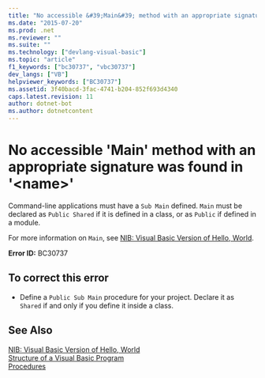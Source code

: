 ```yaml
---
title: "No accessible &#39;Main&#39; method with an appropriate signature was found in &#39;&lt;name&gt;&#39;"
ms.date: "2015-07-20"
ms.prod: .net
ms.reviewer: ""
ms.suite: ""
ms.technology: ["devlang-visual-basic"]
ms.topic: "article"
f1_keywords: ["bc30737", "vbc30737"]
dev_langs: ["VB"]
helpviewer_keywords: ["BC30737"]
ms.assetid: 3f40bacd-3fac-4741-b204-852f693d4340
caps.latest.revision: 11
author: dotnet-bot
ms.author: dotnetcontent
---
```

# No accessible &#39;Main&#39; method with an appropriate signature was found in &#39;&lt;name&gt;&#39;
Command-line applications must have a `Sub Main` defined. `Main` must be declared as `Public Shared` if it is defined in a class, or as `Public` if defined in a module.  
  
 For more information on `Main`, see [NIB: Visual Basic Version of Hello, World](http://msdn.microsoft.com/en-us/9d030b60-e148-4366-a462-69532f02294c).  
  
 **Error ID:** BC30737  
  
## To correct this error  
  
-   Define a `Public Sub Main` procedure for your project. Declare it as `Shared` if and only if you define it inside a class.  
  
## See Also  
 [NIB: Visual Basic Version of Hello, World](http://msdn.microsoft.com/en-us/9d030b60-e148-4366-a462-69532f02294c)   
 [Structure of a Visual Basic Program](../../../visual-basic/programming-guide/program-structure/structure-of-a-visual-basic-program.md)   
 [Procedures](../../../visual-basic/programming-guide/language-features/procedures/index.md)
